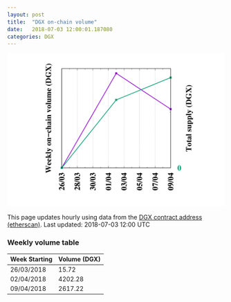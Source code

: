 ```yaml
---
layout: post
title:  "DGX on-chain volume"
date:   2018-07-03 12:00:01.187080
categories: DGX
---
```


![DGX volume graph](dgxvolume_scripts/out.png)


This page updates hourly using data from the [DGX contract address (etherscan)](https://etherscan.io/token/0x4f3afec4e5a3f2a6a1a411def7d7dfe50ee057bf). Last updated:
2018-07-03 12:00 UTC

### Weekly volume table

Week Starting | Volume (DGX)
--- | ---
26/03/2018|15.72
02/04/2018|4202.28
09/04/2018|2617.22
